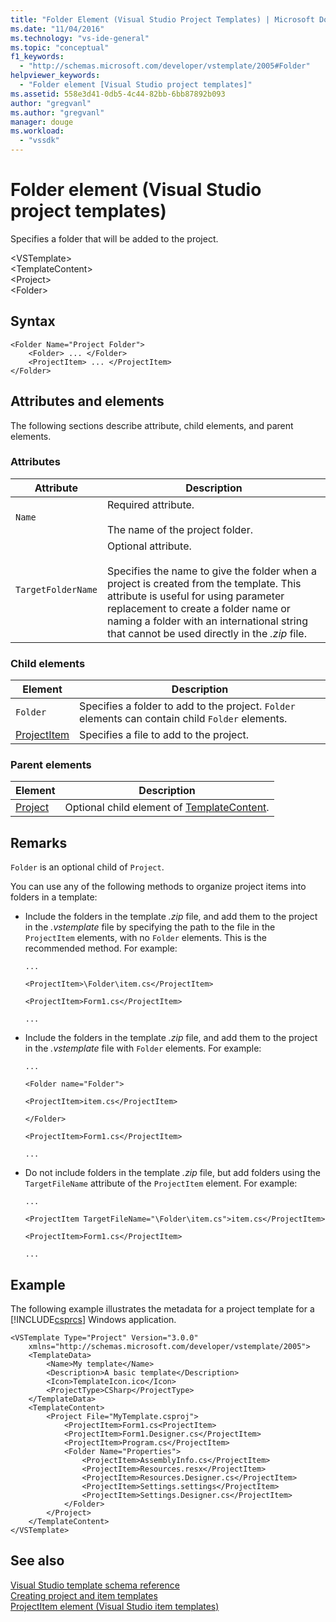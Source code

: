 ```yaml
---
title: "Folder Element (Visual Studio Project Templates) | Microsoft Docs"
ms.date: "11/04/2016"
ms.technology: "vs-ide-general"
ms.topic: "conceptual"
f1_keywords: 
  - "http://schemas.microsoft.com/developer/vstemplate/2005#Folder"
helpviewer_keywords: 
  - "Folder element [Visual Studio project templates]"
ms.assetid: 558e3d41-0db5-4c44-82bb-6bb87892b093
author: "gregvanl"
ms.author: "gregvanl"
manager: douge
ms.workload: 
  - "vssdk"
---
```

# Folder element (Visual Studio project templates)
Specifies a folder that will be added to the project.  
  
 \<VSTemplate>  
 \<TemplateContent>  
 \<Project>  
 \<Folder>  
  
## Syntax  
  
```  
<Folder Name="Project Folder">  
    <Folder> ... </Folder>  
    <ProjectItem> ... </ProjectItem>  
</Folder>  
```  
  
## Attributes and elements  
 The following sections describe attribute, child elements, and parent elements.  
  
### Attributes  
  
|Attribute|Description|  
|---------------|-----------------|  
|`Name`|Required attribute.<br /><br /> The name of the project folder.|  
|`TargetFolderName`|Optional attribute.<br /><br /> Specifies the name to give the folder when a project is created from the template. This attribute is useful for using parameter replacement to create a folder name or naming a folder with an international string that cannot be used directly in the *.zip* file.|  
  
### Child elements  
  
|Element|Description|  
|-------------|-----------------|  
|`Folder`|Specifies a folder to add to the project. `Folder` elements can contain child `Folder` elements.|  
|[ProjectItem](../extensibility/projectitem-element-visual-studio-item-templates.md)|Specifies a file to add to the project.|  
  
### Parent elements  
  
|Element|Description|  
|-------------|-----------------|  
|[Project](../extensibility/project-element-visual-studio-templates.md)|Optional child element of [TemplateContent](../extensibility/templatecontent-element-visual-studio-templates.md).|  
  
## Remarks  
 `Folder` is an optional child of `Project`.  
  
 You can use any of the following methods to organize project items into folders in a template:  
  
-   Include the folders in the template *.zip* file, and add them to the project in the *.vstemplate* file by specifying the path to the file in the `ProjectItem` elements, with no `Folder` elements. This is the recommended method. For example:  
  
     `...`  
  
     `<ProjectItem>\Folder\item.cs</ProjectItem>`  
  
     `<ProjectItem>Form1.cs</ProjectItem>`  
  
     `...`  
  
-   Include the folders in the template *.zip* file, and add them to the project in the *.vstemplate* file with `Folder` elements. For example:  
  
     `...`  
  
     `<Folder name="Folder">`  
  
     `<ProjectItem>item.cs</ProjectItem>`  
  
     `</Folder>`  
  
     `<ProjectItem>Form1.cs</ProjectItem>`  
  
     `...`  
  
-   Do not include folders in the template *.zip* file, but add folders using the `TargetFileName` attribute of the `ProjectItem` element. For example:  
  
     `...`  
  
     `<ProjectItem TargetFileName="\Folder\item.cs">item.cs</ProjectItem>`  
  
     `<ProjectItem>Form1.cs</ProjectItem>`  
  
     `...`  
  
## Example  
 The following example illustrates the metadata for a project template for a [!INCLUDE[csprcs](../data-tools/includes/csprcs_md.md)] Windows application.  
  
```  
<VSTemplate Type="Project" Version="3.0.0"  
    xmlns="http://schemas.microsoft.com/developer/vstemplate/2005">  
    <TemplateData>  
        <Name>My template</Name>  
        <Description>A basic template</Description>  
        <Icon>TemplateIcon.ico</Icon>  
        <ProjectType>CSharp</ProjectType>  
    </TemplateData>  
    <TemplateContent>  
        <Project File="MyTemplate.csproj">  
            <ProjectItem>Form1.cs<ProjectItem>  
            <ProjectItem>Form1.Designer.cs</ProjectItem>  
            <ProjectItem>Program.cs</ProjectItem>  
            <Folder Name="Properties">  
                <ProjectItem>AssemblyInfo.cs</ProjectItem>  
                <ProjectItem>Resources.resx</ProjectItem>  
                <ProjectItem>Resources.Designer.cs</ProjectItem>  
                <ProjectItem>Settings.settings</ProjectItem>  
                <ProjectItem>Settings.Designer.cs</ProjectItem>  
            </Folder>  
        </Project>  
    </TemplateContent>  
</VSTemplate>  
```  
  
## See also  
 [Visual Studio template schema reference](../extensibility/visual-studio-template-schema-reference.md)   
 [Creating project and item templates](../ide/creating-project-and-item-templates.md)   
 [ProjectItem element (Visual Studio item templates)](../extensibility/projectitem-element-visual-studio-item-templates.md)
